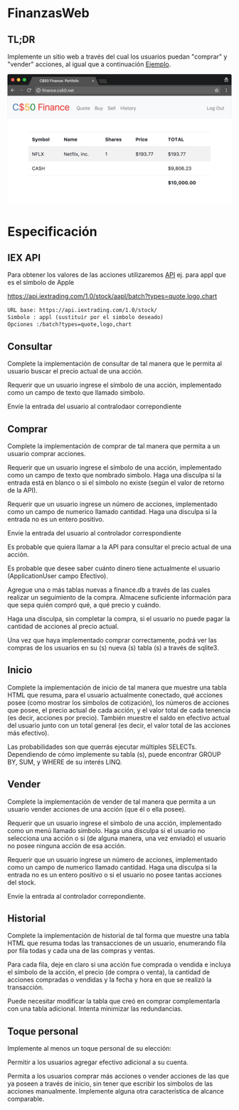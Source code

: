 # FinanzasWeb 
## TL;DR
Implemente un sitio web a través del cual los usuarios puedan "comprar" y "vender" acciones, al igual que a continuación [Ejemplo](http://finance.cs50.net/).

![FINANZAS](/finance.png)

# Especificación
## IEX API
Para obtener los valores de las acciones utilizaremos [API](https://iextrading.com/developer/docs/#stocks)
ej. para appl que es el simbolo de Apple

https://api.iextrading.com/1.0/stock/aapl/batch?types=quote,logo,chart

````
URL base: https://api.iextrading.com/1.0/stock/
Simbolo : appl (sustituir por el simbolo deseado)
Opciones :/batch?types=quote,logo,chart
````
## Consultar
Complete la implementación de consultar de tal manera que le permita al usuario buscar el precio actual de una acción.

Requerir que un usuario ingrese el símbolo de una acción, implementado como un campo de texto que llamado simbolo.

Envíe la entrada del usuario al contralodaor correpondiente



## Comprar
Complete la implementación de comprar de tal manera que permita a un usuario comprar acciones.

Requerir que un usuario ingrese el símbolo de una acción, implementado como un campo de texto que nombrado simbolo. Haga una disculpa si la entrada está en blanco o si el símbolo no existe (según el valor de retorno de la API).

Requerir que un usuario ingrese un número de acciones, implementado como un campo de numerico llamado cantidad. Haga una disculpa si la entrada no es un entero positivo.

Envíe la entrada del usuario al controlador correspondiente

Es probable que quiera llamar a la API para consultar el precio actual de una acción.

Es probable que desee saber cuánto dinero tiene actualmente el usuario (ApplicationUser campo Efectivo).

Agregue una o más tablas nuevas a finance.db a través de las cuales realizar un seguimiento de la compra. Almacene suficiente información para que sepa quién compró qué, a qué precio y cuándo.

Haga una disculpa, sin completar la compra, si el usuario no puede pagar la cantidad de acciones al precio actual.

Una vez que haya implementado comprar correctamente, podrá ver las compras de los usuarios en su (s) nueva (s) tabla (s) a través de sqlite3.

## Inicio
Complete la implementación de inicio de tal manera que muestre una tabla HTML que resuma, para el usuario actualmente conectado, qué acciones posee (como mostrar los símbolos de cotización), los números de acciones que posee, el precio actual de cada acción, y el valor total de cada tenencia (es decir, acciones por precio). También muestre el saldo en efectivo actual del usuario junto con un total general (es decir, el valor total de las acciones más efectivo).

Las probabilidades son que querrás ejecutar múltiples SELECTs. Dependiendo de cómo implemente su tabla (s), puede encontrar GROUP BY, SUM, y WHERE de su interés LINQ.



## Vender
Complete la implementación de vender de tal manera que permita a un usuario vender acciones de una acción (que él o ella posee).

Requerir que un usuario ingrese el símbolo de una acción, implementado como un menú llamado simbolo. Haga una disculpa si el usuario no selecciona una acción o si (de alguna manera, una vez enviado) el usuario no posee ninguna acción de esa acción.

Requerir que un usuario ingrese un número de acciones, implementado como un campo de numerico llamado cantidad. Haga una disculpa si la entrada no es un entero positivo o si el usuario no posee tantas acciones del stock.

Envíe la entrada al controlador correpondiente.



## Historial
Complete la implementación de historial de tal forma que muestre una tabla HTML que resuma todas las transacciones de un usuario, enumerando fila por fila todas y cada una de las compras y ventas.

Para cada fila, deje en claro si una acción fue comprada o vendida e incluya el símbolo de la acción, el precio (de compra o venta), la cantidad de acciones compradas o vendidas y la fecha y hora en que se realizó la transacción.

Puede necesitar modificar la tabla que creó en comprar complementarla con una tabla adicional. Intenta minimizar las redundancias.

## Toque personal
Implemente al menos un toque personal de su elección:

Permitir a los usuarios agregar efectivo adicional a su cuenta.

Permita a los usuarios comprar más acciones o vender acciones de las que ya poseen a través de inicio, sin tener que escribir los símbolos de las acciones manualmente.
Implemente alguna otra característica de alcance comparable.